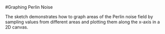 #Graphing Perlin Noise

The sketch demonstrates how to graph areas of the Perlin noise field by sampling values from different areas and plotting them along the x-axis in a 2D canvas.  